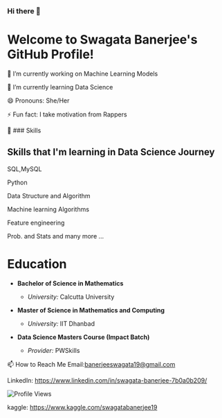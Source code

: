 
### Hi there 👋


# Welcome to Swagata Banerjee's GitHub Profile!



🔭 I’m currently working on Machine Learning Models

🌱 I’m currently learning Data Science

😄 Pronouns: She/Her

⚡ Fun fact: I take motivation from Rappers


🌱 ### Skills


## Skills that I'm learning in Data Science Journey

 SQL,MySQL

 
 Python
 
 Data Structure and Algorithm

 
 Machine learning Algorithms

 
 Feature engineering

 
 Prob. and Stats and many more ...

# Education

- **Bachelor of Science in Mathematics**
  - *University:* Calcutta University
  

- **Master of Science in Mathematics and Computing**
  - *University:* IIT Dhanbad

- **Data Science Masters Course (Impact Batch)**
  - *Provider:* PWSkills



📫 How to Reach Me
Email:banerjeeswagata19@gmail.com



LinkedIn: https://www.linkedin.com/in/swagata-banerjee-7b0a0b209/


![Profile Views](https://visitor-badge.glitch.me/badge?page_id=swagatabanerjee1904.swagatabanerjee1904)




kaggle: https://www.kaggle.com/swagatabanerjee19
